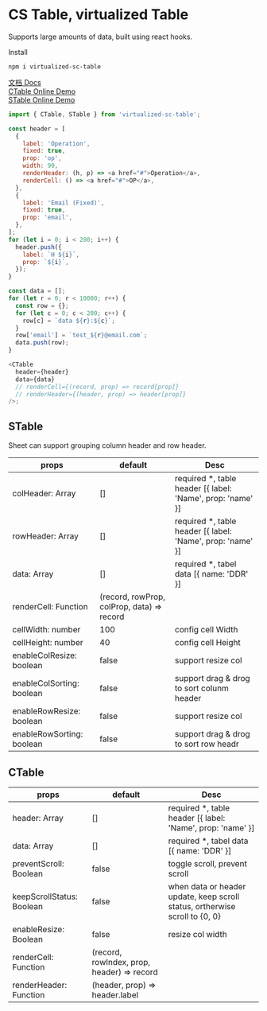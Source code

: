# CS Table, virtualized Table

Supports large amounts of data, built using react hooks.

Install

```
npm i virtualized-sc-table
```

[文档 Docs](https://j4dream.github.io/cs-table/)  
[CTable Online Demo](https://codesandbox.io/s/ctable-2l6l9)  
[STable Online Demo](https://codesandbox.io/s/stable-cfehb)

```javascript
import { CTable, STable } from 'virtualized-sc-table';

const header = [
  {
    label: 'Operation',
    fixed: true,
    prop: 'op',
    width: 90,
    renderHeader: (h, p) => <a href="#">Operation</a>,
    renderCell: () => <a href="#">OP</a>,
  },
  {
    label: 'Email (Fixed)',
    fixed: true,
    prop: 'email',
  },
];
for (let i = 0; i < 200; i++) {
  header.push({
    label: `H ${i}`,
    prop: `${i}`,
  });
}

const data = [];
for (let r = 0; r < 10000; r++) {
  const row = {};
  for (let c = 0; c < 200; c++) {
    row[c] = `data ${r}:${c}`;
  }
  row['email'] = `test_${r}@email.com`;
  data.push(row);
}

<CTable
  header={header}
  data={data}
  // renderCell={(record, prop) => record[prop]}
  // renderHeader={(header, prop) => header[prop]}
/>;
```

## STable

Sheet can support grouping column header and row header.

| props | default | Desc |
| --- | --- | --- |
| colHeader: Array | [] | required \*, table header [{ label: 'Name', prop: 'name' }] |
| rowHeader: Array | [] | required \*, table header [{ label: 'Name', prop: 'name' }] |
| data: Array | [] | required \*, tabel data [{ name: 'DDR' }] |
| renderCell: Function | (record, rowProp, colProp, data) => record |
| cellWidth: number | 100 | config cell Width |
| cellHeight: number | 40 | config cell Height |
| enableColResize: boolean | false | support resize col|
| enableColSorting: boolean | false | support drag & drog to sort colunm header |
| enableRowResize: boolean | false | support resize col|
| enableRowSorting: boolean | false | support drag & drog to sort row headr |


## CTable

| props | default | Desc |
| --- | --- | --- |
| header: Array | [] | required \*, table header [{ label: 'Name', prop: 'name' }] |
| data: Array | [] | required \*, tabel data [{ name: 'DDR' }] |
| preventScroll: Boolean | false | toggle scroll, prevent scroll |
| keepScrollStatus: Boolean | false | when data or header update, keep scroll status, ortherwise scroll to {0, 0} |
| enableResize: Boolean | false | resize col width |
| renderCell: Function | (record, rowIndex, prop, header) => record |
| renderHeader: Function | (header, prop) => header.label |

